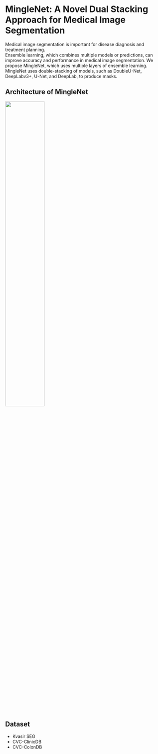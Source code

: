 <h1>MingleNet: A Novel Dual Stacking Approach for Medical Image Segmentation</h1>
Medical image segmentation is important for disease diagnosis and treatment planning. 
</br>
Ensemble learning, which combines multiple models or predictions, can improve accuracy and performance in medical image segmentation. We propose MingleNet, which uses multiple layers of ensemble learning. 
</br>
MingleNet uses double-stacking of models, such as DoubleU-Net, DeepLabv3+, U-Net, and DeepLab, to produce masks.


<h2>Architecture of MingleNet</h2>
<img src="https://github.com/TheDRXu/Mingle-Net/assets/101695920/19e8c9a7-ce59-4fc8-93bd-0c098cc7022c" width=50% height=50%>

<h2>Dataset</h2>
<ul>
  <li>Kvasir SEG</li>
  <li>CVC-ClinicDB</li>
  <li>CVC-ColonDB</li>
</ul>







